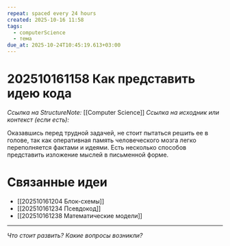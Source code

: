 ```yaml
---
repeat: spaced every 24 hours
created: 2025-10-16 11:58
tags:
  - computerScience
  - тема
due_at: 2025-10-24T10:45:19.613+03:00
---
```

# 202510161158 Как представить идею кода

*Ссылка на StructureNote:* [[Computer Science]]
*Ссылка на исходник или контекст (если есть):*

Оказавшись перед трудной задачей, не стоит пытаться решить ее в голове, так как оперативная память человеческого мозга легко переполняется фактами и идеями. Есть несколько способов представить изложение мыслей в письменной форме.

# Связанные идеи

- [[202510161204 Блок-схемы]]
- [[202510161234 Псевдокод]]
- [[202510161238 Математические модели]]

---

*Что стоит развить? Какие вопросы возникли?*
